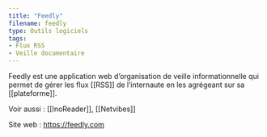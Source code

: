 ```yaml
---
title: "Feedly"
filename: feedly
type: Outils logiciels
tags:
- Flux RSS
- Veille documentaire
---
```


Feedly est une application web d’organisation de veille informationnelle qui permet de gérer les flux [[RSS]] de l’internaute en les agrégeant sur sa [[plateforme]].

Voir aussi : [[InoReader]], [[Netvibes]]

Site web : <https://feedly.com>

